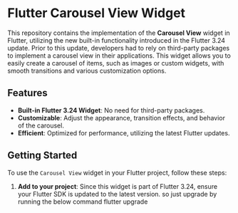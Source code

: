 # Flutter Carousel View Widget

This repository contains the implementation of the **Carousel View** widget in Flutter, utilizing the new built-in functionality introduced in the Flutter 3.24 update. Prior to this update, developers had to rely on third-party packages to implement a carousel view in their applications. This widget allows you to easily create a carousel of items, such as images or custom widgets, with smooth transitions and various customization options.

## Features

- **Built-in Flutter 3.24 Widget**: No need for third-party packages.
- **Customizable**: Adjust the appearance, transition effects, and behavior of the carousel.
- **Efficient**: Optimized for performance, utilizing the latest Flutter updates.

## Getting Started

To use the `Carousel View` widget in your Flutter project, follow these steps:

1. **Add to your project**: Since this widget is part of Flutter 3.24, ensure your Flutter SDK is updated to the latest version.
so just upgrade by running the below command
   flutter upgrade
